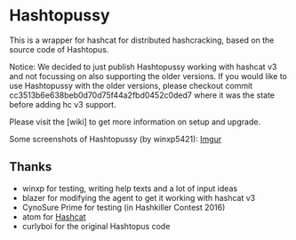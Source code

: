 # Hashtopussy 

This is a wrapper for hashcat for distributed hashcracking, based on the source code of Hashtopus. 

Notice: We decided to just publish Hashtopussy working with hashcat v3 and not focussing on also supporting the older versions. 
If you would like to use Hashtopussy with the older versions, please checkout commit cc3513b6e638beb0d70d75f44a2fbd0452c0ded7 where it was the state before adding hc v3 support.

Please visit the [wiki] to get more information on setup and upgrade.

Some screenshots of Hashtopussy (by winxp5421): [Imgur](http://imgur.com/gallery/Fj0s0)

## Thanks

* winxp for testing, writing help texts and a lot of input ideas
* blazer for modifying the agent to get it working with hashcat v3
* CynoSure Prime for testing (in Hashkiller Contest 2016)
* atom for [Hashcat](https://github.com/hashcat/hashcat)
* curlyboi for the original Hashtopus code
